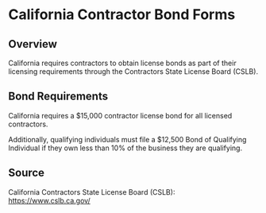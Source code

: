 # California Contractor Bond Forms

## Overview

California requires contractors to obtain license bonds as part of their licensing requirements through the Contractors State License Board (CSLB).

## Bond Requirements

California requires a $15,000 contractor license bond for all licensed contractors.

Additionally, qualifying individuals must file a $12,500 Bond of Qualifying Individual if they own less than 10% of the business they are qualifying.

## Source

California Contractors State License Board (CSLB): https://www.cslb.ca.gov/
